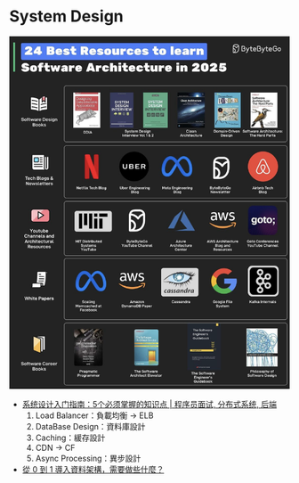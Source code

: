 # System Design

![](system-design-roadmap.png)

- [系统设计入门指南：5个必须掌握的知识点 | 程序员面试, 分布式系统, 后端](https://www.youtube.com/watch?v=8TE2DvpKxvA&ab_channel=SchelleyYuki)
    1. Load Balancer：負載均衡 -> ELB
    2. DataBase Design：資料庫設計
    3. Caching：緩存設計
    4. CDN -> CF
    5. Async Processing：異步設計
- [從 0 到 1 導入資料架構，需要做些什麼？](https://medium.com/@andy851127develop/%E5%BE%9E0%E5%88%B01%E5%B0%8E%E5%85%A5%E8%B3%87%E6%96%99%E6%9E%B6%E6%A7%8B-%E6%88%91%E5%81%9A%E4%BA%86%E4%BB%80%E9%BA%BC-2eb1667c7def)